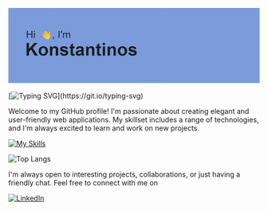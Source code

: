 ![Alt Text](https://github.com/konkazazis/konkazazis/blob/main/header.png)

[![Typing SVG](https://readme-typing-svg.demolab.com?font=Fira+Code&pause=1000&width=435&lines=I+am+a+Full+Stack+Developer!)](https://git.io/typing-svg)

Welcome to my GitHub profile! I'm passionate about creating elegant and user-friendly web applications. My skillset includes a range of technologies, and I'm always excited to learn and work on new projects.

[![My Skills](https://skillicons.dev/icons?i=java,spring,typescript,javascript,react,nodejs,postgres)](https://skillicons.dev)

![Top Langs](https://github-readme-stats.vercel.app/api/top-langs/?username=konkazazis&layout=compact)

I'm always open to interesting projects, collaborations, or just having a friendly chat. Feel free to connect with me on 
<br/>

[![LinkedIn](https://img.shields.io/badge/LinkedIn-0077B5?style=for-the-badge&logo=linkedin&logoColor=white)](https://www.linkedin.com/in/konstantinos-kazazis-32a470228/)

